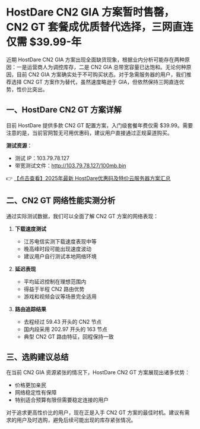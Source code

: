 # HostDare CN2 GIA 方案暂时售罄，CN2 GT 套餐成优质替代选择，三网直连仅需 $39.99-年

近期 HostDare CN2 GIA 方案出现全面缺货现象，根据业内分析可能存在两种原因：一是运营商人为调控库存，二是 CN2 GIA 总带宽容量已达饱和。无论何种原因，目前 CN2 GIA 方案确实处于不可购买状态。对于急需服务器的用户，我们推荐选择 CN2 GT 方案作为替代，虽然速度略逊于 GIA，但依然保持三网直连优势，性价比突出。

## 一、HostDare CN2 GT 方案详解

目前 HostDare 提供多款 CN2 GT 配置方案，入门级套餐年费仅需 $39.99。需要注意的是，当前官网暂无可用优惠码，建议用户直接通过正规渠道购买。

**测试资源**：
- 测试 IP：103.79.78.127
- 带宽测试文件：http://103.79.78.127/100mb.bin

👉 [【点击查看】2025年最新 HostDare优惠码及特价云服务器方案汇总](https://bit.ly/hostdare)

## 二、CN2 GT 网络性能实测分析

通过实际测试数据，我们可以全面了解 CN2 GT 方案的网络表现：

1. **下载速度测试**
    - 江苏电信实测下载速度表现中等
    - 晚高峰时段可能出现速度波动
    - 建议用户自行测试本地网络环境

2. **延迟表现**
    - 平均延迟控制在理想范围内
    - 得益于半程 CN2 路由优势
    - 游戏和视频会议等场景完全适用

3. **路由追踪结果**
    - 去程经过 59.43 开头的 CN2 节点
    - 国内段采用 202.97 开头的 163 节点
    - 典型 CN2 GT 路由特征，回程保持一致

## 三、选购建议总结

在当前 CN2 GIA 资源紧张的情况下，HostDare CN2 GT 方案展现出诸多优势：
- 价格更加亲民
- 网络稳定性有保障
- 特别适合预算有限但需要稳定连接的用户

对于追求更高性价比的用户，现在正是入手 CN2 GT 方案的最佳时机。建议有需求的用户及时选购，避免后续可能出现的库存紧张情况。